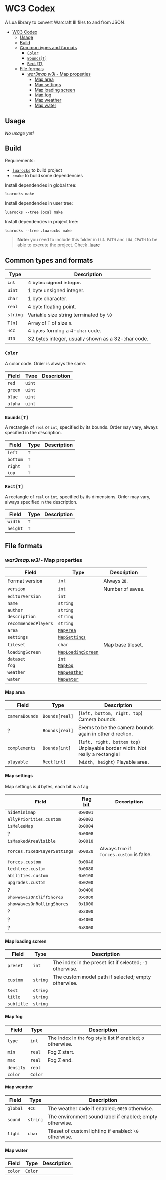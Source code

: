 # WC3 Codex

A Lua library to convert Warcraft III files to and from JSON.

- [WC3 Codex](#wc3-codex)
  - [Usage](#usage)
  - [Build](#build)
  - [Common types and formats](#common-types-and-formats)
    - [`Color`](#color)
    - [`Bounds[T]`](#boundst)
    - [`Rect[T]`](#rectt)
  - [File formats](#file-formats)
    - [_war3map.w3i_ - Map properties](#war3map-w3i-map-properties)
      - [Map area](#map-area)
      - [Map settings](#map-settings)
      - [Map loading screen](#map-loading-screen)
      - [Map fog](#map-fog)
      - [Map weather](#map-weather)
      - [Map water](#map-water)

## Usage

*No usage yet!*

## Build

Requirements:
- [`luarocks`](https://luarocks.org/) to build project
- `cmake` to build some dependencies

Install dependencies in global tree:
```
luarocks make
```

Install dependencies in user tree:
```
luarocks --tree local make
```

Install dependencies in project tree:
```
luarocks --tree .luarocks make
```
> **Note:** you need to include this folder in `LUA_PATH` and `LUA_CPATH` to be
> able to execute the project.
> Check [.luarc](https://gist.github.com/hossomi/ef5f36c38af9c8689df3de5a4bc1d193)

## Common types and formats

| Type     | Description                                        |
| -------- | -------------------------------------------------- |
| `int`    | 4 bytes signed integer.                            |
| `uint`   | 1 byte unsigned integer.                           |
| `char`   | 1 byte character.                                  |
| `real`   | 4 byte floating point.                             |
| `string` | Variable size string terminated by `\0`            |
| `T[n]`   | Array of `T` of size `n`.                          |
| `4CC`    | 4 bytes forming a 4-char code.                     |
| `UID`    | 32 bytes integer, usually shown as a 32-char code. |

### `Color`

A color code. Order is always the same.

| Field   | Type   | Description |
| ------- | ------ | ----------- |
| `red`   | `uint` |             |
| `green` | `uint` |             |
| `blue`  | `uint` |             |
| `alpha` | `uint` |             |

### `Bounds[T]`

A rectangle of `real` or `int`, specified by its bounds.
Order may vary, always specified in the description.

| Field    | Type | Description |
| -------- | ---- | ----------- |
| `left`   | `T`  |             |
| `bottom` | `T`  |             |
| `right`  | `T`  |             |
| `top`    | `T`  |             |

### `Rect[T]`

A rectangle of `real` or `int`, specified by its dimensions.
Order may vary, always specified in the description.

| Field    | Type | Description |
| -------- | ---- | ----------- |
| `width`  | `T`  |             |
| `height` | `T`  |             |

## File formats

### _war3map.w3i_ - Map properties

| Field                | Type                                     | Description       |
| -------------------- | ---------------------------------------- | ----------------- |
| Format version       | `int`                                    | Always `28`.      |
| `version`            | `int`                                    | Number of saves.  |
| `editorVersion`      | `int`                                    |                   |
| `name`               | `string`                                 |                   |
| `author`             | `string`                                 |                   |
| `description`        | `string`                                 |                   |
| `recommendedPlayers` | `string`                                 |                   |
| `area`               | [`MapArea`](#map-area)                   |                   |
| `settings`           | [`MapSettings`](#map-settings)           |                   |
| `tileset`            | `char`                                   | Map base tileset. |
| `loadingScreen`      | [`MapLoadingScreen`](map-loading-screen) |                   |
| `dataset`            | `int`                                    |                   |
| `fog`                | [`MapFog`](#map-fog)                     |                   |
| `weather`            | [`MapWeather`](#map-weather)             |                   |
| `water`              | [`MapWater`](#map-water)                 |                   |

#### Map area

| Field          | Type           | Description                                                                  |
| -------------- | -------------- | ---------------------------------------------------------------------------- |
| `cameraBounds` | `Bounds[real]` | (`left, bottom, right, top`) Camera bounds.                                  |
| ?              | `Bounds[real]` | Seems to be the camera bounds again in other direction.                      |
| `complements`  | `Bounds[int]`  | (`left, right, bottom top`) Unplayable border width. Not really a rectangle! |
| `playable`     | `Rect[int]`    | (`width, height`) Playable area.                                             |

#### Map settings

Map settings is 4 bytes, each bit is a flag:

| Field                        | Flag bit | Description                              |
| ---------------------------- | -------- | ---------------------------------------- |
| `hideMinimap`                | `0x0001` |                                          |
| `allyPriorities.custom`      | `0x0002` |                                          |
| `isMeleeMap`                 | `0x0004` |                                          |
| ?                            | `0x0008` |                                          |
| `isMaskedAreaVisible`        | `0x0010` |                                          |
| `forces.fixedPlayerSettings` | `0x0020` | Always true if `forces.custom` is false. |
| `forces.custom`              | `0x0040` |                                          |
| `techtree.custom`            | `0x0080` |                                          |
| `abilities.custom`           | `0x0100` |                                          |
| `upgrades.custom`            | `0x0200` |                                          |
| ?                            | `0x0400` |                                          |
| `showWavesOnCliffShores`     | `0x0800` |                                          |
| `showWavesOnRollingShores`   | `0x1000` |                                          |
| ?                            | `0x2000` |                                          |
| ?                            | `0x4000` |                                          |
| ?                            | `0x8000` |                                          |

#### Map loading screen

| Field      | Type     | Description                                               |
| ---------- | -------- | --------------------------------------------------------- |
| `preset`   | `int`    | The index in the preset list if selected; `-1` otherwise. |
| `custom`   | `string` | The custom model path if selected; empty otherwise.       |
| `text`     | `string` |                                                           |
| `title`    | `string` |                                                           |
| `subtitle` | `string` |                                                           |

#### Map fog

| Field     | Type    | Description                                                |
| --------- | ------- | ---------------------------------------------------------- |
| `type`    | `int`   | The index in the fog style list if enabled; `0` otherwise. |
| `min`     | `real`  | Fog Z start.                                               |
| `max`     | `real`  | Fog Z end.                                                 |
| `density` | `real`  |                                                            |
| `color`   | `Color` |                                                            |

#### Map weather

| Field    | Type     | Description                                              |
| -------- | -------- | -------------------------------------------------------- |
| `global` | `4CC`    | The weather code if enabled; `0000` otherwise.           |
| `sound`  | `string` | The environment sound label if enabled; empty otherwise. |
| `light`  | `char`   | Tileset of custom lighting if enabled; `\0` otherwise.   |

#### Map water

| Field   | Type    | Description |
| ------- | ------- | ----------- |
| `color` | `Color` |             |